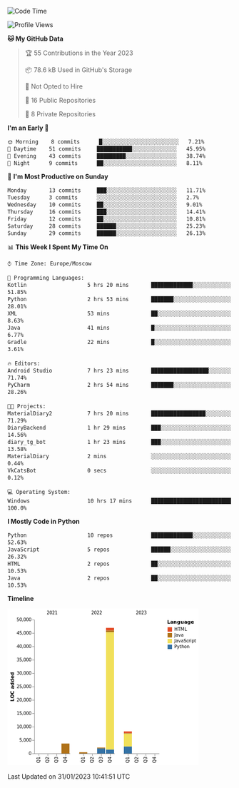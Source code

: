 <!--START_SECTION:waka-->
![Code Time](http://img.shields.io/badge/Code%20Time-10%20hrs%2017%20mins-blue)

![Profile Views](http://img.shields.io/badge/Profile%20Views-70-blue)

**🐱 My GitHub Data** 

> 🏆 55 Contributions in the Year 2023
 > 
> 📦 78.6 kB Used in GitHub's Storage 
 > 
> 🚫 Not Opted to Hire
 > 
> 📜 16 Public Repositories 
 > 
> 🔑 8 Private Repositories  
 > 
**I'm an Early 🐤** 

```text
🌞 Morning    8 commits      █░░░░░░░░░░░░░░░░░░░░░░░░   7.21% 
🌆 Daytime    51 commits     ███████████░░░░░░░░░░░░░░   45.95% 
🌃 Evening    43 commits     █████████░░░░░░░░░░░░░░░░   38.74% 
🌙 Night      9 commits      ██░░░░░░░░░░░░░░░░░░░░░░░   8.11%

```
📅 **I'm Most Productive on Sunday** 

```text
Monday       13 commits     ███░░░░░░░░░░░░░░░░░░░░░░   11.71% 
Tuesday      3 commits      ░░░░░░░░░░░░░░░░░░░░░░░░░   2.7% 
Wednesday    10 commits     ██░░░░░░░░░░░░░░░░░░░░░░░   9.01% 
Thursday     16 commits     ███░░░░░░░░░░░░░░░░░░░░░░   14.41% 
Friday       12 commits     ██░░░░░░░░░░░░░░░░░░░░░░░   10.81% 
Saturday     28 commits     ██████░░░░░░░░░░░░░░░░░░░   25.23% 
Sunday       29 commits     ██████░░░░░░░░░░░░░░░░░░░   26.13%

```


📊 **This Week I Spent My Time On** 

```text
⌚︎ Time Zone: Europe/Moscow

💬 Programming Languages: 
Kotlin                   5 hrs 20 mins       █████████████░░░░░░░░░░░░   51.85% 
Python                   2 hrs 53 mins       ███████░░░░░░░░░░░░░░░░░░   28.01% 
XML                      53 mins             ██░░░░░░░░░░░░░░░░░░░░░░░   8.63% 
Java                     41 mins             █░░░░░░░░░░░░░░░░░░░░░░░░   6.77% 
Gradle                   22 mins             █░░░░░░░░░░░░░░░░░░░░░░░░   3.61%

🔥 Editors: 
Android Studio           7 hrs 23 mins       ██████████████████░░░░░░░   71.74% 
PyCharm                  2 hrs 54 mins       ███████░░░░░░░░░░░░░░░░░░   28.26%

🐱‍💻 Projects: 
MaterialDiary2           7 hrs 20 mins       █████████████████░░░░░░░░   71.29% 
DiaryBackend             1 hr 29 mins        ███░░░░░░░░░░░░░░░░░░░░░░   14.56% 
diary_tg_bot             1 hr 23 mins        ███░░░░░░░░░░░░░░░░░░░░░░   13.58% 
MaterialDiary            2 mins              ░░░░░░░░░░░░░░░░░░░░░░░░░   0.44% 
VkCatsBot                0 secs              ░░░░░░░░░░░░░░░░░░░░░░░░░   0.12%

💻 Operating System: 
Windows                  10 hrs 17 mins      █████████████████████████   100.0%

```

**I Mostly Code in Python** 

```text
Python                   10 repos            █████████████░░░░░░░░░░░░   52.63% 
JavaScript               5 repos             ██████░░░░░░░░░░░░░░░░░░░   26.32% 
HTML                     2 repos             ██░░░░░░░░░░░░░░░░░░░░░░░   10.53% 
Java                     2 repos             ██░░░░░░░░░░░░░░░░░░░░░░░   10.53%

```


**Timeline**

![Chart not found](https://raw.githubusercontent.com/Adlemex/Adlemex/main/charts/bar_graph.png) 


 Last Updated on 31/01/2023 10:41:51 UTC
<!--END_SECTION:waka-->
